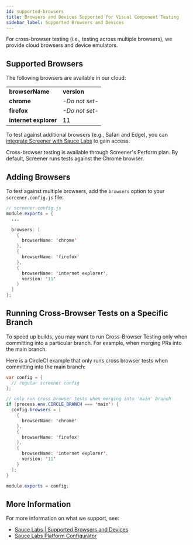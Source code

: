 ```yaml
---
id: supported-browsers
title: Browsers and Devices Supported for Visual Component Testing
sidebar_label: Supported Browsers and Devices
---
```


For cross-browser testing (i.e., testing across multiple browsers), we provide cloud browsers and device emulators.

## Supported Browsers

The following browsers are available in our cloud:

<table>
  <tr>
   <td><strong>browserName</strong>
   </td>
   <td><strong>version</strong>
   </td>
  </tr>
  <tr>
   <td><strong>chrome</strong>
   </td>
   <td><em>-Do not set-</em>
   </td>
  </tr>
  <tr>
   <td><strong>firefox</strong>
   </td>
   <td><em>-Do not set-</em>
   </td>
  </tr>
  <tr>
   <td><strong>internet explorer</strong>
   </td>
   <td>11
   </td>
  </tr>
</table>

To test against additional browsers (e.g., Safari and Edge), you can [integrate Screener with Sauce Labs](/visual/component-testing/integrations/sauce-labs) to gain access.

Cross-browser testing is available through Screener's Perform plan. By default, Screener runs tests against the Chrome browser.

## Adding Browsers

To test against multiple browsers, add the `browsers` option to your `screener.config.js` file:

```java
// screener.config.js
module.exports = {
  ...

  browsers: [
    {
      browserName: 'chrome'
    },
    {
      browserName: 'firefox'
    },
    {
      browserName: 'internet explorer',
      version: '11'
    }
  ]
};
```

## Running Cross-Browser Tests on a Specific Branch

To speed up builds, you may want to run Cross-Browser Testing only when committing into a particular branch. For example, when merging PRs into the main branch.

Here is a CircleCI example that only runs cross browser tests when committing into the main branch:

```java
var config = {
  // regular screener config
};

// only run cross browser tests when merging into 'main' branch
if (process.env.CIRCLE_BRANCH === 'main') {
  config.browsers = [
    {
      browserName: 'chrome'
    },
    {
      browserName: 'firefox'
    },
    {
      browserName: 'internet explorer',
      version: '11'
    }
  ];
}

module.exports = config;
```

## More Information

For more information on what we support, see:

- [Sauce Labs | Supported Browsers and Devices](https://saucelabs.com/platform/supported-browsers-devices)
- [Sauce Labs Platform Configurator](https://saucelabs.com/platform/platform-configurator#/)
